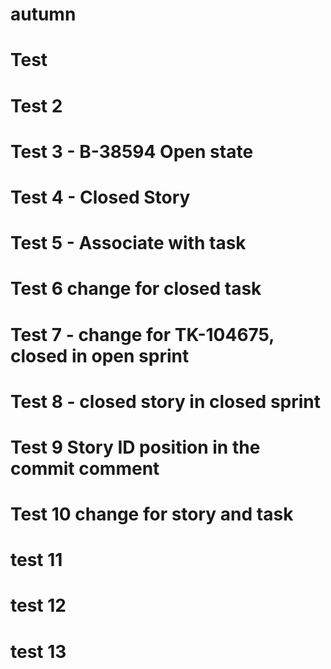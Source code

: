 # autumn
# Test
# Test 2
# Test 3 - B-38594 Open state
# Test 4 - Closed Story
# Test 5 - Associate with task
# Test 6 change for closed task
# Test 7 - change for TK-104675, closed in open sprint
# Test 8 - closed story in closed sprint
# Test 9 Story ID position in the commit comment
# Test 10 change for story and task
# test 11
# test 12
# test 13
